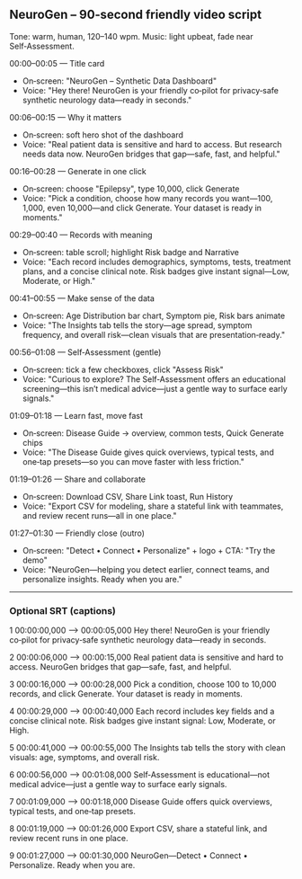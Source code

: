 ## NeuroGen – 90‑second friendly video script

Tone: warm, human, 120–140 wpm. Music: light upbeat, fade near Self‑Assessment.

00:00–00:05 — Title card
- On‑screen: "NeuroGen – Synthetic Data Dashboard"
- Voice: "Hey there! NeuroGen is your friendly co‑pilot for privacy‑safe synthetic neurology data—ready in seconds."

00:06–00:15 — Why it matters
- On‑screen: soft hero shot of the dashboard
- Voice: "Real patient data is sensitive and hard to access. But research needs data now. NeuroGen bridges that gap—safe, fast, and helpful."

00:16–00:28 — Generate in one click
- On‑screen: choose "Epilepsy", type 10,000, click Generate
- Voice: "Pick a condition, choose how many records you want—100, 1,000, even 10,000—and click Generate. Your dataset is ready in moments."

00:29–00:40 — Records with meaning
- On‑screen: table scroll; highlight Risk badge and Narrative
- Voice: "Each record includes demographics, symptoms, tests, treatment plans, and a concise clinical note. Risk badges give instant signal—Low, Moderate, or High."

00:41–00:55 — Make sense of the data
- On‑screen: Age Distribution bar chart, Symptom pie, Risk bars animate
- Voice: "The Insights tab tells the story—age spread, symptom frequency, and overall risk—clean visuals that are presentation‑ready."

00:56–01:08 — Self‑Assessment (gentle)
- On‑screen: tick a few checkboxes, click "Assess Risk"
- Voice: "Curious to explore? The Self‑Assessment offers an educational screening—this isn’t medical advice—just a gentle way to surface early signals."

01:09–01:18 — Learn fast, move fast
- On‑screen: Disease Guide → overview, common tests, Quick Generate chips
- Voice: "The Disease Guide gives quick overviews, typical tests, and one‑tap presets—so you can move faster with less friction."

01:19–01:26 — Share and collaborate
- On‑screen: Download CSV, Share Link toast, Run History
- Voice: "Export CSV for modeling, share a stateful link with teammates, and review recent runs—all in one place."

01:27–01:30 — Friendly close (outro)
- On‑screen: "Detect • Connect • Personalize" + logo + CTA: "Try the demo"
- Voice: "NeuroGen—helping you detect earlier, connect teams, and personalize insights. Ready when you are."

---

### Optional SRT (captions)
1
00:00:00,000 --> 00:00:05,000
Hey there! NeuroGen is your friendly co‑pilot for privacy‑safe synthetic neurology data—ready in seconds.

2
00:00:06,000 --> 00:00:15,000
Real patient data is sensitive and hard to access. NeuroGen bridges that gap—safe, fast, and helpful.

3
00:00:16,000 --> 00:00:28,000
Pick a condition, choose 100 to 10,000 records, and click Generate. Your dataset is ready in moments.

4
00:00:29,000 --> 00:00:40,000
Each record includes key fields and a concise clinical note. Risk badges give instant signal: Low, Moderate, or High.

5
00:00:41,000 --> 00:00:55,000
The Insights tab tells the story with clean visuals: age, symptoms, and overall risk.

6
00:00:56,000 --> 00:01:08,000
Self‑Assessment is educational—not medical advice—just a gentle way to surface early signals.

7
00:01:09,000 --> 00:01:18,000
Disease Guide offers quick overviews, typical tests, and one‑tap presets.

8
00:01:19,000 --> 00:01:26,000
Export CSV, share a stateful link, and review recent runs in one place.

9
00:01:27,000 --> 00:01:30,000
NeuroGen—Detect • Connect • Personalize. Ready when you are.



